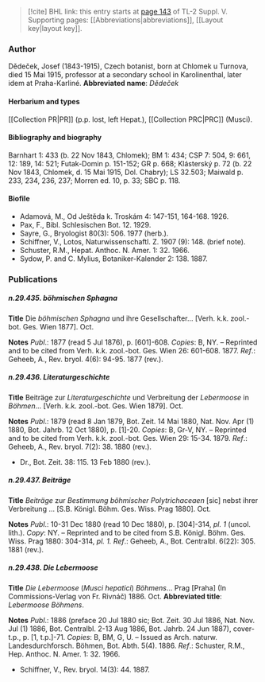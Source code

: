 > [!cite] BHL link: this entry starts at [page 143](https://www.biodiversitylibrary.org/page/33259189) of TL-2 Suppl. V.
> Supporting pages: [[Abbreviations|abbreviations]], [[Layout key|layout key]].

### Author

Dědeček, Josef (1843-1915), Czech botanist, born at Chlomek u Turnova, died 15 Mai 1915, professor at a secondary school in Karolinenthal, later idem at Praha-Karliné. 
**Abbreviated name**: *Dědeček*

#### Herbarium and types

[[Collection PR|PR]] (p.p. lost, left Hepat.), [[Collection PRC|PRC]] (Musci).

#### Bibliography and biography

Barnhart 1: 433 (b. 22 Nov 1843, Chlomek); BM 1: 434; CSP 7: 504, 9: 661, 12: 189, 14: 521; Futak-Domin p. 151-152; GR p. 668; Klásterský p. 72 (b. 22 Nov 1843, Chlomek, d. 15 Mai 1915, Dol. Chabry); LS 32.503; Maiwald p. 233, 234, 236, 237; Morren ed. 10, p. 33; SBC p. 118.

#### Biofile

- Adamová, M., Od Ještěda k. Troskám 4: 147-151, 164-168. 1926.
- Pax, F., Bibl. Schlesischen Bot. 12. 1929.
- Sayre, G., Bryologist 80(3): 506. 1977 (herb.).
- Schiffner, V., Lotos, Naturwissenschaftl. Z. 1907 (9): 148. (brief note).
- Schuster, R.M., Hepat. Anthoc. N. Amer. 1: 32. 1966.
- Sydow, P. and C. Mylius, Botaniker-Kalender 2: 138. 1887.

### Publications

##### n.29.435. böhmischen Sphagna

**Title**
Die *böhmischen Sphagna* und ihre Gesellschafter... \[Verh. k.k. zool.-bot. Ges. Wien 1877\]. Oct.

**Notes**
*Publ*.: 1877 (read 5 Jul 1876), p. \[601\]-608. *Copies*: B, NY. – Reprinted and to be cited from Verh. k.k. zool.-bot. Ges. Wien 26: 601-608. 1877.
*Ref*.: Geheeb, A., Rev. bryol. 4(6): 94-95. 1877 (rev.).

##### n.29.436. Literaturgeschichte

**Title**
Beiträge zur *Literaturgeschichte* und Verbreitung der *Lebermoose* in *Böhmen*... \[Verh. k.k. zool.-bot. Ges. Wien 1879\]. Oct.

**Notes**
*Publ*.: 1879 (read 8 Jan 1879, Bot. Zeit. 14 Mai 1880, Nat. Nov. Apr (1) 1880, Bot. Jahrb. 12 Oct 1880), p. \[1\]-20. *Copies*: B, Gr-V, NY. – Reprinted and to be cited from Verh. k.k. zool.-bot. Ges. Wien 29: 15-34. 1879.
*Ref*.: Geheeb, A., Rev. bryol. 7(2): 38. 1880 (rev.).
- Dr., Bot. Zeit. 38: 115. 13 Feb 1880 (rev.).

##### n.29.437. Beiträge

**Title**
*Beiträge* zur *Bestimmung böhmischer Polytrichaceaen* \[sic\] nebst ihrer Verbreitung ... \[S.B. Königl. Böhm. Ges. Wiss. Prag 1880\]. Oct.

**Notes**
*Publ*.: 10-31 Dec 1880 (read 10 Dec 1880), p. \[304\]-314, *pl. 1* (uncol. lith.). *Copy*: NY. – Reprinted and to be cited from S.B. Königl. Böhm. Ges. Wiss. Prag 1880: 304-314, *pl. 1.*
*Ref*.: Geheeb, A., Bot. Centralbl. 6(22): 305. 1881 (rev.).

##### n.29.438. Die Lebermoose

**Title**
*Die Lebermoose* (*Musci hepatici*) *Böhmens*... Prag \[Praha\] (In Commissions-Verlag von Fr. Rivnáč) 1886. Oct.
**Abbreviated title**: *Lebermoose Böhmens*.

**Notes**
*Publ*.: 1886 (preface 20 Jul 1880 sic; Bot. Zeit. 30 Jul 1886, Nat. Nov. Jul (1) 1886, Bot. Centralbl. 2-13 Aug 1886, Bot. Jahrb. 24 Jun 1887), cover-t.p., p. \[1, t.p.\]-71. *Copies*: B, BM, G, U. – Issued as Arch. naturw. Landesdurchforsch. Böhmen, Bot. Abth. 5(4). 1886.
*Ref*.: Schuster, R.M., Hep. Anthoc. N. Amer. 1: 32. 1966.
- Schiffner, V., Rev. bryol. 14(3): 44. 1887.

